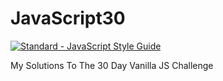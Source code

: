 # JavaScript30

[![Standard - JavaScript Style Guide](https://cdn.rawgit.com/feross/standard/master/badge.svg)](https://github.com/feross/standard)

My Solutions To The 30 Day Vanilla JS Challenge
